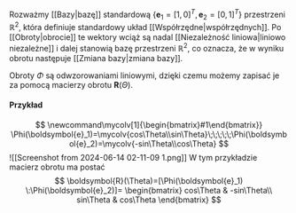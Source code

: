 Rozważmy [[Bazy|bazę]] standardową $\{\boldsymbol{e}_1=[1, 0]^T, \boldsymbol{e}_2=[0, 1]^T\}$ przestrzeni $\mathbb{R}^2$, która definiuje standardowy układ [[Współrzędne|współrzędnych]]. Po [[Obroty|obrocie]] te wektory wciąż są nadal [[Niezależność liniowa|liniowo niezależne]] i dalej stanowią bazę przestrzeni $\mathbb{R}^2$, co oznacza, że w wyniku obrotu następuje [[Zmiana bazy|zmiana bazy]].

Obroty $\Phi$ są odwzorowaniami liniowymi, dzięki czemu możemy zapisać je za pomocą macierzy obrotu $\boldsymbol{R}(\Theta)$. 

#### Przykład
$$
\newcommand\mycolv[1]{\begin{bmatrix}#1\end{bmatrix}}
\Phi(\boldsymbol{e}_1)=\mycolv{cos\Theta\\sin\Theta}\;\;\;\;\;\Phi(\boldsymbol{e}_2)=\mycolv{-sin\Theta\\cos\Theta}
$$
![[Screenshot from 2024-06-14 02-11-09 1.png]]
W tym przykładzie macierz obrotu ma postać
$$
\boldsymbol{R}(\Theta)=[\Phi(\boldsymbol{e}_1) \:\Phi(\boldsymbol{e}_2)]=
\begin{bmatrix}
cos\Theta & -sin\Theta\\
sin\Theta & cos\Theta
\end{bmatrix}
$$
